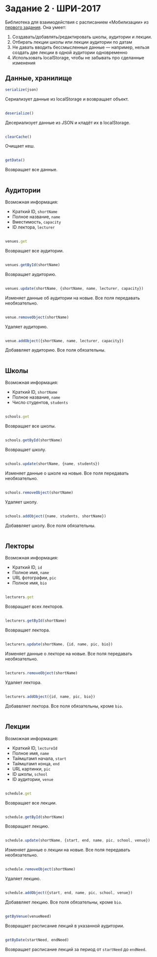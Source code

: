 # Задание 2  ·  ШРИ-2017
Библиотека для взаимодействия с расписанием «Мобилизации» из [первого задания](http://github.com/vanya-klimenko/shri-task-1). Она умеет:
1. Создавать/добавлять/редактировать школы, аудитории и лекции.
2. Отбирать лекции школы или лекции аудитории по датам
3. Не давать вводить бессмысленные данные — например, нельзя создать две лекции в одной аудитории одновременно
4. Использовать localStorage, чтобы не забывать про сделанные изменения



## Данные, хранилище


```javascript
serialize(json)
```
Сериализует данные из localStorage и возвращает объект.
<br><br>
```javascript
deserialize()
```
Десериализует данные из JSON и кладёт их в localStorage.
<br><br>
```javascript
clearCache()
```
Очищает кеш.
<br><br>
```javascript
getData()
```
Возвращает все данные.
<br><br>



## Аудитории
Возможная информация:
- Краткий ID, `shortName`
- Полное название, `name`
- Вместимость, `capacity`
- ID лектора, `lecturer`
<br><br>
```javascript
venues.get
```
Возвращает все аудитории.
<br><br>
```javascript
venues.getById(shortName)
```
Возвращает аудиторию.
<br><br>
```javascript
venues.update(shortName, {shortName, name, lecturer, capacity})
```
Изменяет данные об аудитории на новые. Все поля передавать необязательно.
<br><br>

```javascript
venue.removeObject(shortName)
```
Удаляет аудиторию.
<br><br>
```javascript
venue.addObject({shortName, name, lecturer, capacity})
```
Добаввляет аудиторию. Все поля обязательны.
<br><br>



## Школы
Возможная информация:
- Краткий ID, `shortName`
- Полное название, `name`
- Число студентов, `students`
<br><br>
```javascript
schools.get
```
Возвращает все школы.
<br><br>
```javascript
schools.getById(shortName)
```
Возвращает школу.
<br><br>
```javascript
schools.update(shortName, {name, students})
```
Изменяет данные о школе на новые. Все поля передавать необязательно.
<br><br>
```javascript
schools.removeObject(shortName)
```
Удаляет школу.
<br><br>
```javascript
schools.addObject({name, students, shortName})
```
Добаввляет школу. Все поля обязательны.
<br><br>



## Лекторы 
Возможная информация:
- Краткий ID, `id`
- Полное имя, `name`
- URL фотографии, `pic`
- Полное имя, `bio`
<br><br>
```javascript
lecturers.get
```
Возвращает всех лекторов.
<br><br>
```javascript
lecturers.getById(shortName)
```
Возвращает лектора.
<br><br>
```javascript
lecturers.update(shortName, {id, name, pic, bio})
```
Изменяет данные о лекторе на новые. Все поля передавать необязательно.
<br><br>
```javascript
lecturers.removeObject(shortName)
```
Удаляет лектора.
<br><br>
```javascript
lecturers.addObject({id, name, pic, bio})
```
Добаввляет лектора. Все поля обязательны, кроме `bio`.
<br><br>


## Лекции
Возможная информация:
- Краткий ID, `lectureId`
- Полное имя, `name`
- Таймштамп начала, `start`
- Таймштамп конца, `end`
- URL картинки, `pic`
- ID школы, `school`
- ID аудитории, `venue`
<br><br>
```javascript
schedule.get
```
Возвращает все лекции.
<br><br>
```javascript
schedule.getById(shortName)
```
Возвращает лекцию.
<br><br>
```javascript
schedule.update(shortName, {start, end, name, pic, school, venue})
```
Изменяет данные о лекции на новые. Все поля передавать необязательно.
<br><br>
```javascript
schedule.removeObject(shortName)
```
Удаляет лекцию.
<br><br>
```javascript
schedule.addObject({start, end, name, pic, school, venue})
```
Добаввляет лекцию. Все поля обязательны, кроме `bio`.
<br><br>
```javascript
getByVenue(venueNeed)
```
Возвращает расписание лекций в указанной аудитории.
<br><br>
```javascript
getByDate(startNeed, endNeed)
```
Возвращает расписание лекций за период от `startNeed` до `endNeed`.